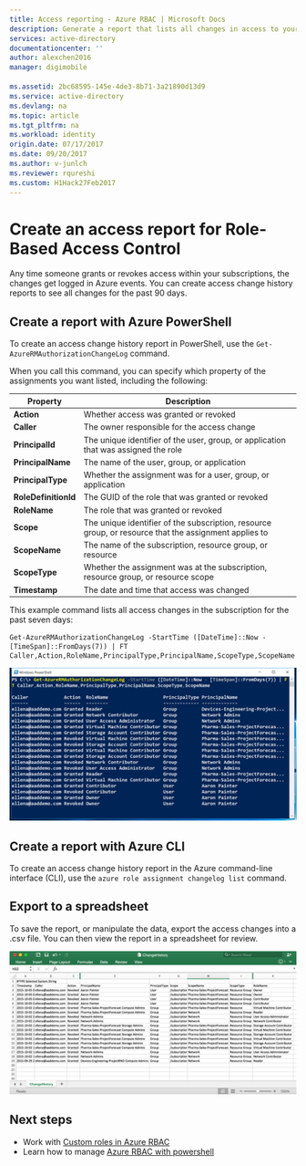 ```yaml
---
title: Access reporting - Azure RBAC | Microsoft Docs
description: Generate a report that lists all changes in access to your Azure subscriptions with Role-Based Access Control over the past 90 days.
services: active-directory
documentationcenter: ''
author: alexchen2016
manager: digimobile

ms.assetid: 2bc68595-145e-4de3-8b71-3a21890d13d9
ms.service: active-directory
ms.devlang: na
ms.topic: article
ms.tgt_pltfrm: na
ms.workload: identity
origin.date: 07/17/2017
ms.date: 09/20/2017
ms.author: v-junlch
ms.reviewer: rqureshi
ms.custom: H1Hack27Feb2017
---
```

# Create an access report for Role-Based Access Control
Any time someone grants or revokes access within your subscriptions, the changes get logged in Azure events. You can create access change history reports to see all changes for the past 90 days.

## Create a report with Azure PowerShell
To create an access change history report in PowerShell, use the `Get-AzureRMAuthorizationChangeLog` command.

When you call this command, you can specify which property of the assignments you want listed, including the following:

| Property | Description |
| --- | --- |
| **Action** |Whether access was granted or revoked |
| **Caller** |The owner responsible for the access change |
| **PrincipalId** | The unique identifier of the user, group, or application that was assigned the role |
| **PrincipalName** |The name of the user, group, or application |
| **PrincipalType** |Whether the assignment was for a user, group, or application |
| **RoleDefinitionId** |The GUID of the role that was granted or revoked |
| **RoleName** |The role that was granted or revoked |
| **Scope** | The unique identifier of the subscription, resource group, or resource that the assignment applies to | 
| **ScopeName** |The name of the subscription, resource group, or resource |
| **ScopeType** |Whether the assignment was at the subscription, resource group, or resource scope |
| **Timestamp** |The date and time that access was changed |

This example command lists all access changes in the subscription for the past seven days:

```
Get-AzureRMAuthorizationChangeLog -StartTime ([DateTime]::Now - [TimeSpan]::FromDays(7)) | FT Caller,Action,RoleName,PrincipalType,PrincipalName,ScopeType,ScopeName
```

![PowerShell Get-AzureRMAuthorizationChangeLog - screenshot](./media/role-based-access-control-configure/access-change-history.png)

## Create a report with Azure CLI
To create an access change history report in the Azure command-line interface (CLI), use the `azure role assignment changelog list` command.

## Export to a spreadsheet
To save the report, or manipulate the data, export the access changes into a .csv file. You can then view the report in a spreadsheet for review.

![Changelog viewed as spreadsheet - screenshot](./media/role-based-access-control-configure/change-history-spreadsheet.png)

## Next steps
- Work with [Custom roles in Azure RBAC](role-based-access-control-custom-roles.md)
- Learn how to manage [Azure RBAC with powershell](role-based-access-control-manage-access-powershell.md)


<!--Update_Description: wording update-->